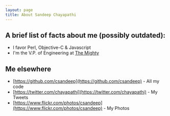 ```yaml
---
layout: page
title: About Sandeep Chayapathi
---
```


## A brief list of facts about me (possibly outdated):
* I favor Perl, Objective-C & Javascript
* I'm the V.P. of Engineering at [The Mighty](https://themighty.com/)

## Me elsewhere
* [https://github.com/csandeep](https://github.com/csandeep) - All my code
* [https://twitter.com/chayapathi](https://twitter.com/chayapathi) - My Tweets
* [https://www.flickr.com/photos/csandeep](https://www.flickr.com/photos/csandeep) - My Photos
